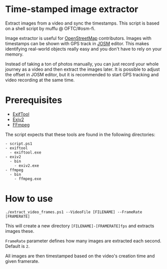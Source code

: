 # Time-stamped image extractor
Extract images from a video and sync the timestamps. This script is based on a shell script by muffu @ OFTC/#osm-fi.

Image extractor is useful for [OpenStreetMap](https://www.openstreetmap.org) contributors. Images with
timestamps can be shown with GPS track in [JOSM](https://josm.openstreetmap.de/) editor. This makes identifying real-world objects really easy and you don't have to rely on your memory.

Instead of taking a ton of photos manually, you can just record your whole journey as a video and then extract the images later. It is possible to adjust the offset in JOSM editor, but it is recommended to start GPS tracking and video recording at the same time.

# Prerequisites
- [ExifTool](https://exiftool.org/)
- [Exiv2](https://exiv2.org/)
- [FFmpeg](https://ffmpeg.org/)

The script expects that these tools are found in the following directories:
```
- script.ps1
- exiftool
  - exiftool.exe
- exiv2
  - bin
    - exiv2.exe
- ffmpeg
  - bin
    - ffmpeg.exe
```

# How to use
```
./extract_video_frames.ps1 --VideoFile [FILENAME] --FrameRate [FRAMERATE]
```

This will create a new directory `[FILENAME]-[FRAMERATE]fps` and extracts images these.

`FrameRate` parameter defines how many images are extracted each second. Default is `2`.

All images are then timestamped based on the video's creation time and given framerate.
